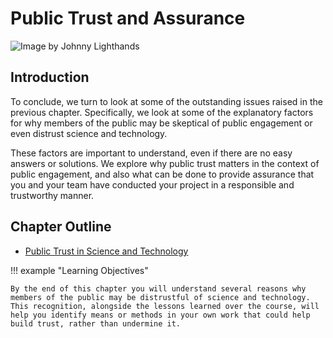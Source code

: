 # Public Trust and Assurance

![Image by Johnny Lighthands](https://raw.githubusercontent.com/alan-turing-institute/turing-commons/main/docs/assets/images/illustrations/trust-yellow.png)

## Introduction

To conclude, we turn to look at some of the outstanding issues raised in the previous chapter.
Specifically, we look at some of the explanatory factors for why members of the public may be skeptical of public engagement or even distrust science and technology.

These factors are important to understand, even if there are no easy answers or solutions.
We explore why public trust matters in the context of public engagement, and also what can be done to provide assurance that you and your team have conducted your project in a responsible and trustworthy manner.

## Chapter Outline

- [Public Trust in Science and Technology](trust.md)

!!! example "Learning Objectives"

    By the end of this chapter you will understand several reasons why members of the public may be distrustful of science and technology.
    This recognition, alongside the lessons learned over the course, will help you identify means or methods in your own work that could help build trust, rather than undermine it.
